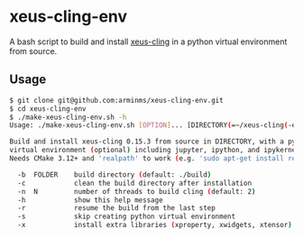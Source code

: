 # xeus-cling-env
A bash script to build and install [xeus-cling](https://github.com/jupyter-xeus/xeus-cling) in a python virtual environment from source.

## Usage

```bash
$ git clone git@github.com:arminms/xeus-cling-env.git
$ cd xeus-cling-env
$ ./make-xeus-cling-env.sh -h
Usage: ./make-xeus-cling-env.sh [OPTION]... [DIRECTORY(=~/xeus-cling(-env))]

Build and install xeus-cling 0.15.3 from source in DIRECTORY, with a python
virtual environment (optional) including jupyter, ipython, and ipykernel.
Needs CMake 3.12+ and 'realpath' to work (e.g. 'sudo apt-get install realpath').

  -b  FOLDER    build directory (default: ./build)
  -c            clean the build directory after installation
  -n  N         number of threads to build cling (default: 2)
  -h            show this help message
  -r            resume the build from the last step
  -s            skip creating python virtual environment
  -x            install extra libraries (xproperty, xwidgets, xtensor)
```
